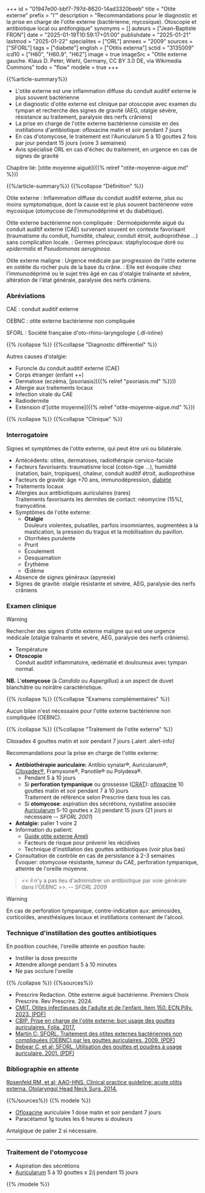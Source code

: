 +++
id = "01947e00-bbf7-797d-8620-14ad3320beeb"
title = "Otite externe"
prefix = "l'"
description = "Recommandations pour le diagnostic et la prise en charge de l'otite externe (bactérienne, mycosique). Otoscopie et antibiotique local ou antifongique"
synonyms = []
auteurs = ["Jean-Baptiste FRON"]
date = "2025-01-19T10:59:17+01:00"
publishdate = "2025-01-21"
lastmod = "2025-01-22"
specialites = ["ORL"]
annees = "2009"
sources = ["SFORL"]
tags = ["diabete"]
english = ["Otitis externa"]
sctid = "3135009"
icd10 = ["H60", "H60.9", "H62"]
image = true
imageSrc = "Otite externe gauche. Klaus D. Peter, Wiehl, Germany, CC BY 3.0 DE, via Wikimedia Commons"
todo = "flow"
modele = true
+++

{{%article-summary%}}

- L'otite externe est une inflammation diffuse du conduit auditif externe le plus souvent bactérienne
- Le diagnostic d'otite externe est clinique par otoscopie avec examen du tympan et recherche des signes de gravité (AEG, otalgie sévère, résistance au traitement, paralysie des nerfs crâniens)
- La prise en charge de l'otite externe bactérienne consiste en des instillations d'antibiotique: ofloxacine matin et soir pendant 7 jours
- En cas d'otomycose, le traitement est l'Auricularum 5 à 10 gouttes 2 fois par jour pendant 15 jours (voire 3 semaines)
- Avis spécialisé ORL en cas d'échec du traitement, en urgence en cas de signes de gravité

Chapitre lié: [otite moyenne aiguë]({{% relref "otite-moyenne-aigue.md" %}})

{{%/article-summary%}}
{{%collapse "Définition" %}}

Otite externe
: Inflammation diffuse du conduit auditif externe, plus ou moins symptomatique, dont la cause est le plus souvent bactérienne voire mycosique (otomycose de l'immunodéprimé et du diabétique).

Otite externe bactérienne non compliquée
: Dermoépidermite aiguë du conduit auditif externe (CAE) survenant souvent en contexte favorisant (traumatisme du conduit, humidité, chaleur, conduit étroit, audioprothèse ...) sans complication locale.
: Germes principaux: staphylocoque doré ou *epidermidis* et *Pseudomonas aeruginosa*.

Otite externe maligne
: Urgence médicale par progression de l'otite externe en ostéite du rocher puis de la base du crâne.
: Elle est évoquée chez l'immunodéprimé ou le sujet très âgé en cas d'otalgie traînante et sévère, altération de l'état générale, paralysie des nerfs crâniens.

### Abréviations

CAE
: conduit auditif externe

OEBNC
: otite externe bactérienne non compliquée

SFORL
: Société française d'oto-rhino-laryngologie
{.dl-inline}

{{% /collapse %}}
{{%collapse "Diagnostic différentiel" %}}

Autres causes d'otalgie:

- Furoncle du conduit auditif externe (CAE)
- Corps étranger (enfant ++)
- Dermatose (eczéma, [psoriasis]({{% relref "psoriasis.md" %}}))
- Allergie aux traitements locaux
- Infection virale du CAE
- Radiodermite
- Extension d'[otite moyenne]({{% relref "otite-moyenne-aigue.md" %}})

{{% /collapse %}}
{{%collapse "Clinique" %}}

### Interrogatoire

Signes et symptômes de l'otite externe, qui peut être uni ou bilatérale.

- Antécédents: otites, dermatoses, radiothérapie cervico-faciale
- Facteurs favorisants: traumatisme local (coton-tige ...), humidité (natation, bain, tropiques), chaleur, conduit auditif étroit, audioprothèse
- Facteurs de gravité: âge +70 ans, immunodépression, [diabète](/tags/diabete/)
- Traitements locaux
- Allergies aux antibiotiques auriculaires (rares)  
  Traitements favorisants les dermites de contact: néomycine (15%), framycétine.
- Symptômes de l'otite externe:
  - **Otalgie**  
    Douleurs violentes, pulsatiles, parfois insomniantes, augmentées à la mastication, la pression du tragus et la mobilisation du pavillon.
  - Otorrhées purulente
  - Prurit
  - Écoulement
  - Desquamation
  - Érythème
  - Œdème
- Absence de signes généraux (apyrexie)
- Signes de gravité: otalgie résistante et sévère, AEG, paralysie des nerfs crâniens

### Examen clinique

> [!WARNING]
> Rechercher des signes d'otite externe maligne qui est une urgence médicale (otalgie traînante et sévère, AEG, paralysie des nerfs crâniens).

- Température
- **Otoscopie**  
  Conduit auditif inflammatoire, œdématié et douloureux avec tympan normal.

**NB.** L'**otomycose** (à *Candida* ou *Aspergillus*) a un aspect de duvet blanchâtre ou noirâtre caractéristique.

{{% /collapse %}}
{{%collapse "Examens complémentaires" %}}

Aucun bilan n'est nécessaire pour l'otite externe bactérienne non compliquée (OEBNC).

{{% /collapse %}}
{{%collapse "Traitement de l'otite externe" %}}

Ciloxadex 4 gouttes matin et soir pendant 7 jours
{.alert .alert-info}

Recommandations pour la prise en charge de l'otite externe:

- **Antibiothérapie auriculaire:** Antibio synalar®, Auricularum®, [Ciloxadex®](https://base-donnees-publique.medicaments.gouv.fr/affichageDoc.php?specid=68601502&typedoc=R), Framyxone®, Panotile® ou Polydexa®.
  - Pendant 5 à 10 jours
  - Si **perforation tympanique** ou grossesse ([CRAT](https://www.lecrat.fr/6625/)): [ofloxacine](https://base-donnees-publique.medicaments.gouv.fr/affichageDoc.php?specid=66256370&typedoc=R) 10 gouttes matin et soir pendant 7 à 10 jours  
    Traitement de référence selon Prescrire dans tous les cas.
  - Si **otomycose**: aspiration des sécrétions, nystatine associée [Auricularum](https://base-donnees-publique.medicaments.gouv.fr/affichageDoc.php?specid=66592652&typedoc=R) 5-10 gouttes x 2/j pendant 15 jours (21 jours si nécessaire -- *SFORL 2001*)
- **Antalgie:** palier 1 voire 2
- Information du patient:
  - [Guide otite externe Ameli](https://www.ameli.fr/assure/sante/themes/otite-externe)
  - Facteurs de risque pour prévenir les récidives
  - Technique d'instillation des gouttes antibiotiques (voir plus bas)
- Consultation de contrôle en cas de persistance à 2-3 semaines  
  Évoquer: otomycose résistante, tumeur du CAE, perforation tympanique, atteinte de l'oreille moyenne.

> << il n'y a pas lieu d'administrer un antibiotique par voie générale dans l'OEBNC >>. -- *SFORL 2009*

> [!WARNING]
> En cas de perforation tympanique, contre-indication aux: aminosides, corticoïdes, anesthésiques locaux et instillations contenant de l'alcool.

### Technique d'instillation des gouttes antibiotiques

En position couchée, l'oreille atteinte en position haute:

- Instiller la dose prescrite
- Attendre allongé pendant 5 à 10 minutes
- Ne pas occlure l'oreille

{{% /collapse %}}
{{%sources%}}

- Prescrire Redaction. Otite externe aiguë bactérienne. Premiers Choix Prescrire. Rev Prescrire. 2024.
- [CMIT. Otites infectieuses de l'adulte et de l'enfant. Item 150. ECN.Pilly. 2023. (PDF)](https://www.infectiologie.com/UserFiles/File/pilly-etudiant/items-edition-2023/pilly-2023-item-150.pdf)
- [CBIP. Prise en charge de l'otite externe: bon usage des gouttes auriculaires. Folia. 2017.](https://www.cbip.be/fr/articles/query?number=F44F09B)
- [Martin C; SFORL. Traitement des otites externes bactériennes non compliquées (OEBNC) par les gouttes auriculaires. 2009. (PDF)](https://www.orlfrance.org/wp-content/uploads/2017/06/ref_otite_externe.pdf)
- [Bebear C, et al; SFORL. Utilisation des gouttes et poudres à usage auriculaire. 2001. (PDF)](https://www.sforl.org/wp-content/uploads/2020/02/RPC2_gouttes_auric_court.pdf)

### Bibliographie en attente

[Rosenfeld RM, et al; AAO-HNS. Clinical practice guideline: acute otitis externa. Otolaryngol Head Neck Surg. 2014.](https://aao-hnsfjournals.onlinelibrary.wiley.com/doi/10.1177/0194599813517083)

{{%/sources%}}
{{% modele %}}

- [Ofloxacine](https://base-donnees-publique.medicaments.gouv.fr/affichageDoc.php?specid=66256370&typedoc=R) auriculaire 1 dose matin et soir pendant 7 jours
- Paracétamol 1g toutes les 6 heures si douleurs

Antalgique de palier 2 si nécessaire.

---

### Traitement de l'otomycose

- Aspiration des sécrétions
- [Auricularum](https://base-donnees-publique.medicaments.gouv.fr/affichageDoc.php?specid=66592652&typedoc=R) 5 à 10 gouttes x 2/j pendant 15 jours

{{% /modele %}}
